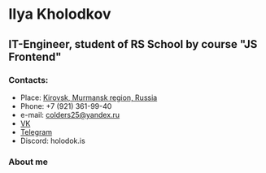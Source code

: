 # Ilya Kholodkov
## IT-Engineer, student of RS School by course "JS Frontend"
### Contacts:
* Place: [Kirovsk, Murmansk region, Russia](https://www.google.ru/maps/place/%D0%9A%D0%B8%D1%80%D0%BE%D0%B2%D1%81%D0%BA,+%D0%9C%D1%83%D1%80%D0%BC%D0%B0%D0%BD%D1%81%D0%BA%D0%B0%D1%8F+%D0%BE%D0%B1%D0%BB./@67.6376021,33.6387402,12z/data=!3m1!4b1!4m5!3m4!1s0x44305c13663842df:0x18eebd0e9f3ed26e!8m2!3d67.6150871!4d33.6612163) 
* Phone: +7 (921) 361-99-40
* e-mail: colders25@yandex.ru
* [VK](https://vk.com/colders)
* [Telegram](https://t.me/Holodok_25)
* Discord: holodok.is
### About me
